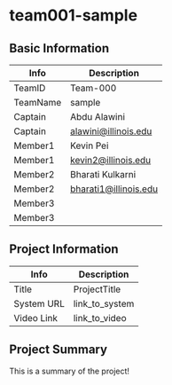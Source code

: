 # team001-sample

## Basic Information

|   Info      |        Description     |
| ----------- | ---------------------- |
| TeamID      |        Team-000        |
| TeamName    |         sample         |
| Captain     |       Abdu Alawini     |
| Captain     |  alawini@illinois.edu  |
| Member1     |        Kevin Pei       |
| Member1     |   kevin2@illinois.edu  |
| Member2     |    Bharati Kulkarni    |
| Member2     |  bharati1@illinois.edu |
| Member3     |                        |
| Member3     |                        |

## Project Information

|   Info      |        Description     |
| ----------- | ---------------------- |
|  Title      |       ProjectTitle     |
| System URL  |      link_to_system    |
| Video Link  |      link_to_video     |

## Project Summary

This is a summary of the project!
